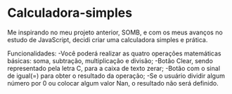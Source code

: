 # Calculadora-simples
Me inspirando no meu projeto anterior, SOMB, e com os meus avanços no estudo de JavaScript, decidi criar uma calculadora simples e prática.

Funcionalidades:
-Você poderá realizar as quatro operações matemáticas básicas: soma, subtração, multiplicação e divisão;
-Botão Clear, sendo representado pela letra C, para a caixa de texto zerar;
-Botão com o sinal de igual(=) para obter o resultado da operação;
-Se o usuário dividir algum número por 0 ou colocar algum valor Nan, o resultado não será definido.
